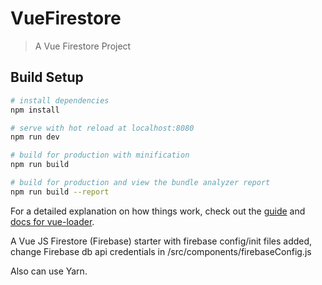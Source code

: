 # VueFirestore

> A Vue Firestore Project

## Build Setup

``` bash
# install dependencies
npm install

# serve with hot reload at localhost:8080
npm run dev

# build for production with minification
npm run build

# build for production and view the bundle analyzer report
npm run build --report
```

For a detailed explanation on how things work, check out the [guide](http://vuejs-templates.github.io/webpack/) and [docs for vue-loader](http://vuejs.github.io/vue-loader).

A Vue JS Firestore (Firebase) starter with firebase config/init files added, change Firebase db api credentials in /src/components/firebaseConfig.js

Also can use Yarn.



